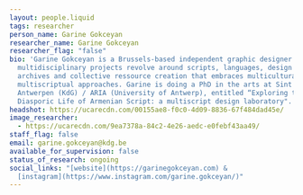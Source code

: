 ```yaml
---
layout: people.liquid
tags: researcher
person_name: Garine Gokceyan
researcher_name: Garine Gokceyan
researcher_flag: "false"
bio: 'Garine Gokceyan is a Brussels-based independent graphic designer. Her
  multidisciplinary projects revolve around scripts, languages, design politics,
  archives and collective ressource creation that embraces multicultural and
  multiscriptual approaches. Garine is doing a PhD in the arts at Sint Lucas
  Antwerpen (KdG) / ARIA (University of Antwerp), entitled “Exploring the
  Diasporic Life of Armenian Script: a multiscript design laboratory".'
headshot: https://ucarecdn.com/00155ae8-f0c0-4d09-8836-67f484dad45e/
image_researcher:
  - https://ucarecdn.com/9ea7378a-84c2-4e26-aedc-e0febf43aa49/
staff_flag: false
email: garine.gokceyan@kdg.be
available_for_supervision: false
status_of_research: ongoing
social_links: "[website](https://garinegokceyan.com) &
  [instagram](https://www.instagram.com/garine.gokceyan/)"
---
```

